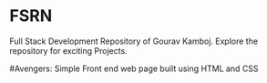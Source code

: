 # FSRN

Full Stack Development Repository of Gourav Kamboj.
Explore the repository for exciting Projects.

#Avengers: Simple Front end web page built using HTML and CSS
